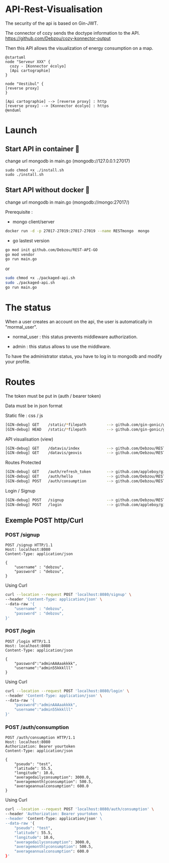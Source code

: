 # API-Rest-Visualisation

The security of the api is based on Gin-JWT.

The connector of cozy sends the doctype information to the API. https://github.com/Debzou/cozy-konnector-output

Then this API allows the visualization of energy consumption on a map.

```plantuml
@startuml
node "Serveur XXX" {
  cozy - [Konnector écolyo]
  [Api cartographie]
}

node "Vestibul" {
[reverse proxy]
}

[Api cartographie] --> [reverse proxy] : http
[reverse proxy] --> [Konnector écolyo] : https
@enduml
```

# Launch

## Start API in container :whale:
change url mongodb in main.go (mongodb://127.0.0.1:27017)
```
sudo chmod +x ./install.sh
sudo ./install.sh
```

## Start API without docker :space_invader:
change url mongodb in main.go (mongodb://mongo:27017/)

Prerequisite : 
- mongo client/server 

```sh
docker run -d -p 27017-27019:27017-27019 --name RESTmongo  mongo
```

- go lastest version

```sh
go mod init github.com/Debzou/REST-API-GO
go mod vendor
go run main.go
```

or 

```sh
sudo chmod +x ./packaged-api.sh
sudo ./packaged-api.sh
go run main.go
```
# The status

 When a user creates an account on the api, the user is automatically in "mormal_user".
 
- normal_user : this status prevents middleware authorization.

- admin : this status allows to use the middlware.

To have the administrator status, you have to log in to mongodb and modify your profile.

# Routes

The token must be put in (auth / bearer token)

Data must be in json format

Static file : css / js 
```sh
[GIN-debug] GET    /static/*filepath         --> github.com/gin-gonic/gin.(*RouterGroup).createStaticHandler.func1 (3 handlers)
[GIN-debug] HEAD   /static/*filepath         --> github.com/gin-gonic/gin.(*RouterGroup).createStaticHandler.func1 (3 handlers)
```

API visualisation (view)
```sh
[GIN-debug] GET    /datavis/index            --> github.com/Debzou/REST-API-GO/internal/controllers.Getindex (3 handlers)
[GIN-debug] GET    /datavis/geovis           --> github.com/Debzou/REST-API-GO/internal/controllers.GetGeoVis (3 handlers)
```

Routes Protected 
```sh
[GIN-debug] GET    /auth/refresh_token       --> github.com/appleboy/gin-jwt/v2.(*GinJWTMiddleware).RefreshHandler-fm (3 handlers)
[GIN-debug] GET    /auth/hello               --> github.com/Debzou/REST-API-GO/internal/controllers.HelloHandler (4 handlers)
[GIN-debug] POST   /auth/consumption         --> github.com/Debzou/REST-API-GO/internal/controllers.PostConsumption (4 handlers)
```

Login / Signup 
```sh
[GIN-debug] POST   /signup                   --> github.com/Debzou/REST-API-GO/internal/controllers.CreateUser (3 handlers)
[GIN-debug] POST   /login                    --> github.com/appleboy/gin-jwt/v2.(*GinJWTMiddleware).LoginHandler-fm (3 handlers)
```
## Exemple POST http/Curl

### POST /signup

```http
POST /signup HTTP/1.1
Host: localhost:8080
Content-Type: application/json

{
    "username" : "debzou",
    "password" : "debzou",
}
```
Using Curl

```sh
curl --location --request POST 'localhost:8080/signup' \
--header 'Content-Type: application/json' \
--data-raw '{
    "username" : "debzou",
    "password" : "debzou",
}'
```

### POST /login

```http
POST /login HTTP/1.1
Host: localhost:8080
Content-Type: application/json

{
    "password":"adminAAAaakkkk",
    "username":"admin55kkklll"
}
```

Using Curl

```sh
curl --location --request POST 'localhost:8080/login' \
--header 'Content-Type: application/json' \
--data-raw '{
    "password":"adminAAAaakkkk",
    "username":"admin55kkklll"
}'
```

### POST /auth/consumption

```http
POST /auth/consumption HTTP/1.1
Host: localhost:8080
Authorization: Bearer yourtoken
Content-Type: application/json

{
    "pseudo": "test",
    "latitude": 55.5,
    "longitude": 10.6,
    "averagedailyconsumption": 3000.0,
    "averagemonthlyconsumption": 500.5,
    "averageannualconsumption": 600.0
}
```
Using Curl

```sh
curl --location --request POST 'localhost:8080/auth/consumption' \
--header 'Authorization: Bearer yourtoken \
--header 'Content-Type: application/json' \
--data-raw '{
    "pseudo": "test",
    "latitude": 55.5,
    "longitude": 10.6,
    "averagedailyconsumption": 3000.0,
    "averagemonthlyconsumption": 500.5,
    "averageannualconsumption": 600.0
}'
```


